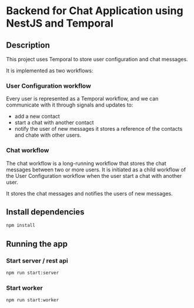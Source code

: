 # Backend for Chat Application using NestJS and Temporal

## Description

This project uses Temporal to store user configuration and chat messages.

It is implemented as two workflows:

### User Configuration workflow

Every user is represented as a Temporal workflow, and we can communicate with it through signals and updates to:
- add a new contact
- start a chat with another contact
- notify the user of new messages
it stores a reference of the contacts and chate with other users.


### Chat workflow
The chat workflow is a long-running workflow that stores the chat messages between two or more users. It is initiated
as a child workflow of the User Configuration workflow when the user start a chat with another user.

It stores the chat messages and notifies the users of new messages.


## Install dependencies

```bash
npm install
```

## Running the app

### Start server / rest api

```bash
npm run start:server
```

### Start worker

```bash
npm run start:worker
```

